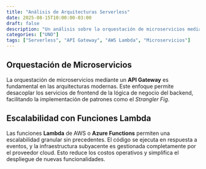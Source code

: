 ```yaml
---
title: "Análisis de Arquitecturas Serverless"
date: 2025-08-15T10:00:00-03:00
draft: false
description: "Un análisis sobre la orquestación de microservicios mediante un API Gateway y la escalabilidad granular de las funciones Lambda."
categories: ["UNO"]
tags: ["Serverless", "API Gateway", "AWS Lambda", "Microservicios"]
---
```


## Orquestación de Microservicios

La orquestación de microservicios mediante un **API Gateway** es fundamental en las arquitecturas modernas. Este enfoque permite desacoplar los servicios de frontend de la lógica de negocio del backend, facilitando la implementación de patrones como el *Strangler Fig*.

## Escalabilidad con Funciones Lambda

Las funciones **Lambda** de AWS o **Azure Functions** permiten una escalabilidad granular sin precedentes. El código se ejecuta en respuesta a eventos, y la infraestructura subyacente es gestionada completamente por el proveedor cloud. Esto reduce los costos operativos y simplifica el despliegue de nuevas funcionalidades.